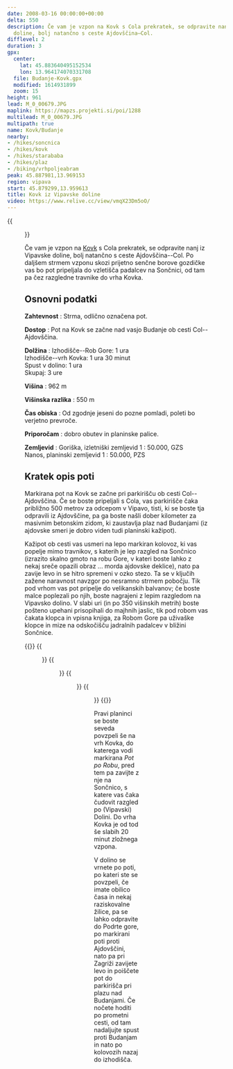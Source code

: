 ```yaml
---
date: 2008-03-16 00:00:00+00:00
delta: 550
description: Če vam je vzpon na Kovk s Cola prekratek, se odpravite nanj iz Vipavske
  doline, bolj natančno s ceste Ajdovščina–Col.
difflevel: 2
duration: 3
gpx:
  center:
    lat: 45.883640495152534
    lon: 13.964174070331708
  file: Budanje-Kovk.gpx
  modified: 1614931899
  zoom: 15
height: 961
lead: M_0_00679.JPG
maplink: https://mapzs.projekti.si/poi/1288
multilead: M_0_00679.JPG
multipath: true
name: Kovk/Budanje
nearby:
- /hikes/soncnica
- /hikes/kovk
- /hikes/starababa
- /hikes/plaz
- /biking/vrhpoljeabram
peak: 45.887981,13.969153
region: vipava
start: 45.879299,13.959613
title: Kovk iz Vipavske doline
video: https://www.relive.cc/view/vmqX23Dm5oO/
---
```

{{<figure src="M_0_00681.JPG">}}

Če vam je vzpon na [Kovk](../) s Cola prekratek, se odpravite nanj iz Vipavske doline, bolj natančno s ceste Ajdovščina--Col. Po daljšem strmem vzponu skozi prijetno senčne borove gozdičke vas bo pot pripeljala do vzletišča padalcev na Sončnici, od tam pa čez razgledne travnike do vrha Kovka.

## Osnovni podatki

**Zahtevnost**
:   Strma, odlično označena pot.

**Dostop**
:   Pot na Kovk se začne nad vasjo Budanje ob cesti Col--Ajdovščina.

**Dolžina**
:   Izhodišče--Rob Gore: 1 ura\
    Izhodišče--vrh Kovka: 1 ura 30 minut\
    Spust v dolino: 1 ura\
    Skupaj: 3 ure

**Višina**
:   962 m

**Višinska razlika**
:   550 m

**Čas obiska**
:   Od zgodnje jeseni do pozne pomladi, poleti bo verjetno prevroče.

**Priporočam**
:   dobro obutev in planinske palice.

**Zemljevid**
:   Goriška, izletniški zemljevid 1 : 50.000, GZS\
    Nanos, planinski zemljevid 1 : 50.000, PZS

Kratek opis poti
----------------

Markirana pot na Kovk se začne pri parkirišču ob cesti Col--Ajdovščina. Če se boste pripeljali s Cola, vas parkirišče čaka približno 500 metrov za odcepom v Vipavo, tisti, ki se boste tja odpravili iz Ajdovščine, pa ga boste našli dober kilometer za masivnim betonskim zidom, ki zaustavlja plaz nad Budanjami (iz ajdovske smeri je dobro viden tudi planinski kažipot).

Kažipot ob cesti vas usmeri na lepo markiran kolovoz, ki vas popelje mimo travnikov, s katerih je lep razgled na Sončnico (izrazito skalno gmoto na robu Gore, v kateri boste lahko z nekaj sreče opazili obraz \... morda ajdovske deklice), nato pa zavije levo in se hitro spremeni v ozko stezo. Ta se v ključih zažene naravnost navzgor po nesramno strmem pobočju. Tik pod vrhom vas pot pripelje do velikanskih balvanov; če boste malce poplezali po njih, boste nagrajeni z lepim razgledom na Vipavsko dolino. V slabi uri (in po 350 višinskih metrih) boste pošteno upehani prisopihali do majhnih jaslic, tik pod robom vas čakata klopca in vpisna knjiga, za Robom Gore pa uživaške klopce in mize na odskočišču jadralnih padalcev v bližini Sončnice.

{{<gallery>}}
{{<figure src="M_0_00678.JPG" caption="Pogled na Vipavsko dolino">}} {{<figure src="M_0_00680.JPG" caption="Kapelica ob poti">}} {{<figure src="M_0_00681.JPG" caption="Travniki okoli Sončnice">}}
{{<figure src="M_0_00679.JPG" caption="Sončnica">}}
{{</gallery>}}

Pravi planinci se boste seveda povzpeli še na vrh Kovka, do katerega vodi markirana *Pot po Robu*, pred tem pa zavijte z nje na Sončnico, s katere vas čaka čudovit razgled po (Vipavski) Dolini. Do vrha Kovka je od tod še slabih 20 minut zložnega vzpona.

V dolino se vrnete po poti, po kateri ste se povzpeli, če imate obilico časa in nekaj raziskovalne žilice, pa se lahko odpravite do Podrte gore, po markirani poti proti Ajdovščini, nato pa pri Zagriži zavijete levo in poiščete pot do parkirišča pri plazu nad Budanjami. Če nočete hoditi po prometni cesti, od tam nadaljujte spust proti Budanjam in nato po kolovozih nazaj do izhodišča.
